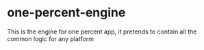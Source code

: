 # one-percent-engine
This is the engine for one percent app, it pretends to contain all the common logic for any platform 
